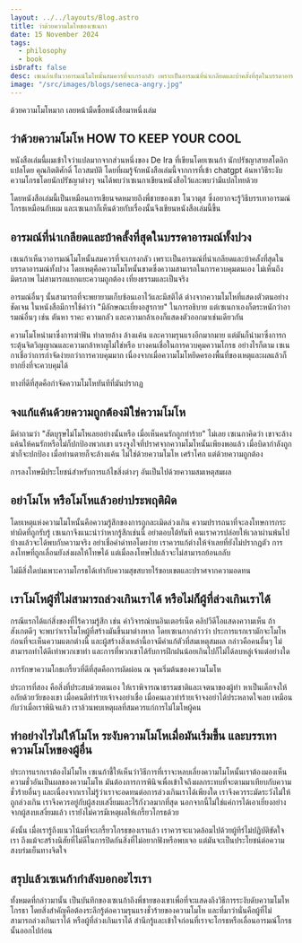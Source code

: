 ```yaml
---
layout: ../../layouts/Blog.astro
title: ว่าด้วยความโมโหของเซเนกา
date: 15 November 2024
tags:
  - philosophy
  - book
isDraft: false
desc: เซเนก้าเห็นวาอารมณ์โมโหนั้นสมควรที่จะเกรงกลัว เพราะเป็นอารมณ์ที่น่าเกลียดและบ้าคลั้งที่สุดในบรรดาอารมณ์ทั้งปวง โดยเหตุคือความโมโหนั้นขาดซึ่งความสามารถในการควบคุมตนเอง ไม่เห็นถึงมิตรภาพ ไม่สามารถแยกแยะความถูกต้อง เที่ยงธรรมและเป็นจริง
image: "/src/images/blogs/seneca-angry.jpg"
---
```


ด้วยความโมโหมาก เลยหน้ามืดซื้อหนังสือมาหนึ่งเล่ม

## ว่าด้วยความโมโห HOW TO KEEP YOUR COOL

หนังสือเล่มนี้ผมเข้าใจว่าแปลมากจากส่วนหนึ่งของ De Ira ที่เขียนโดยเซเนก้า นักปรัชญาสายสโตอิก แปลโดย คุณกิตติศักดิ์ โถวสมบัติ
โดยที่ผมรู้จักหนังสือเล่มนี้จากการที่เข้า chatgpt ค้นหาวิธีระงับความโกรธโดยนักปรัชญาต่างๆ จนได้พบว่าเซเนกาเขียนหนังสือไว้และพบว่ามีแปลไทยด้วย

โดยหนังสือเล่มนี้เป็นเหมือนการเขียนจดหมายถึงพี่ชายของเขา โนวาตุส ซึ่งอยากจะรู้วิธีบรรเทาอารมณ์โกรธเหมือนกับผม และเซเนกาก็เห็นด้วยกับเรื่องนั้นจึงเขียนหนังสือเล่มนี้ขึ้น

## อารมณ์ที่น่าเกลียดและบ้าคลั้งที่สุดในบรรดาอารมณ์ทั้งปวง

เซเนก้าเห็นวาอารมณ์โมโหนั้นสมควรที่จะเกรงกลัว เพราะเป็นอารมณ์ที่น่าเกลียดและบ้าคลั้งที่สุดในบรรดาอารมณ์ทั้งปวง โดยเหตุคือความโมโหนั้นขาดซึ่งความสามารถในการควบคุมตนเอง ไม่เห็นถึงมิตรภาพ ไม่สามารถแยกแยะความถูกต้อง เที่ยงธรรมและเป็นจริง

อารมณ์อื่นๆ นั้นสามารถที่จะพยายามเก็บซ้อนเอาไว้และมีสติได้ ต่างจากความโมโหที่แสดงตัวตนอย่างชัดเจน ในหนังสือมีการใช้คำว่า "มีลักษณะเยี่ยงอสูรกาย" ในการอธิบาย แต่เซเนกาเองก็ตระหนักว่าอารมณ์อื่นๆ เช่น ตันหา ราคะ ความกลัว และความกล้าเองก็แสดงตัวออกมาเช่นเดียวกัน 

ความโมโหนำมาซึ่งการฆ่าฟัน ทำลายล้าง ล้างแค้น และความรุนแรงอีกมากมาย แต่มันก็นำมาซึ่งการกระตุ้นจิตวิญญาณและความกล้าหาญไม่ใช่หรือ บางคนเชื่อในการควบคุมความโกรธ อย่างไรก็ตาม
เซเนกาเชื่อว่าการกำจัดง่ายกว่าการควบคุมมาก เนื่องจากเมื่อความโมโหยึดครองพื้นที่ของเหตุและผลแล้วก็ยากยิ่งที่จะควบคุมได้

ทางที่ดีที่สุดคือกำจัดความโมโหทันทีที่มันปรากฏ

## จงแก้แค้นด้วยความถูกต้องมิใช่ความโมโห

มีคำถามว่า "สัตบุรุษไม่โมโหเลยอย่างนั้นหรือ เมื่อเห็นคนรักถูกทำร้าย" ไม่เลย เซเนกาคิดว่า เขาจะล้างแค้นให้คนรักหรือไม่ก็ปกป้องพวกเขา แรงจูงใจที่ปราศจากความโมโหนั้นเพียงพอแล้ว
เมื่อบิดากำลังถูกฆ่าก็จะปกป้อง เมื่อท่านตายก็จะล้างแค้น ไม่ใช่ด้วยความโมโห เศร้าโศก แต่ด้วยความถูกต้อง

การลงโทษมีประโยชน์สำหรับการแก้ไขสิ่งต่างๆ อันเป็นไปด้วยความสมเหตุสมผล

## อย่าโมโห หรือโมโหแล้วอย่าประพฤติผิด

โดยเหตุแห่งความโมโหนั้นคือความรู้สึกของการถูกละเมิดล่วงเกิน ความปรารถนาที่จะลงโทษการกระทำผิดที่ถูกรับรู้ เซเนกาจึงแนะนำว่าหากรู้สึกเช่นนี้ อย่าตอบโต้ทันที คนเราควรปล่อยให้เวลาผ่านพ้นไปบ้างแล้วจะได้พบกับความจริง  อย่าเชื่อคำด่าทอโดยง่าย เราควรแก้ต่างให้จำเลยที่ยังไม่ปรากฏตัว การลงโทษที่ถูกเลื่อนยังส่งผลให้โทษได้ แต่เมื่อลงโทษไปแล้วจะไม่สามารถย้อนกลับ

ไม่มีสิ่งใดบ่มเพาะความโกรธได้เท่ากับความสุขสบายไร้ขอบเขตและปราศจากความอดทน

## เราโมโหผู้ที่ไม่สามารถล่วงเกินเราได้ หรือไม่ก็ผู้ที่ล่วงเกินเราได้

กรณีแรกได้แก่สิ่งของที่ไร้ความรู้สึก เช่น คำวิจารณ์บนอินเตอร์เน็ต คลิปวีดีโอแสดงความเห็น ถ้าสังเกตดีๆ จะพบว่าเราโมโหผู้ที่สร้างมันขึ้นมาต่างหาก โดยเซเนกากล่าวว่า ประการแรกเรามักจะโมโหก่อนที่จะเห็นความแตกต่างนี้ และผู้สร้างสิ่งเหล่านี้อาจมีคำแก้ตัวที่สมเหตุสมผล กล่าวคือคนอื่นๆ ไม่สามารถทำได้ดีเท่าพวกเขาทำ และการที่พวกเขาได้รับการฝึกฝนน้อยเกินไปก็ไม่ได้ลบหลู่เจ้าแต่อย่างใด

การรักษาความโกธเกรี้ยวที่ดีที่สุดคือการผัดผ่อน ณ จุดเริ่มต้นของความโมโห

ประการที่สอง คือสิ่งที่ประสบด้วยตนเอง ให้เราพิจารณาธรรมชาติและเจตนาของผู้ทำ หาเป็นเด็กจงให้อภัยด้วยวัยของเขา เมื่อคนดีทำร้ายเจ้าจงอย่าเชื่อ เมื่อคนเลวทำร้ายเจ้าจงอย่าได้ประหลาดใจเลย เหมือนกับว่าเมื่อเราพินิจแล้ว เราล้วนพบเหตุผลที่สมควรแก่การไม่โมโหผู้คน

## ทำอย่างไรไม่ให้โมโห ระงับความโมโหเมื่อมันเริ่มขึ้น และบรรเทาความโมโหของผู้อื่น

ประการแรกเราต้องไม่โมโห เซเนก้าชี้ให้เห็นว่าวิธีการที่เราจะหลบเลี่ยงความโมโหนั้นเราต้องมองเห็นความชั่วอันเป็นผลของความโมโห มันต้องการการพินิจเพื่อเข้าใจถึงผลกระทบที่จะตามมาเทียบกับความชั่วร้ายอื่นๆ และเนื่องจากเราไม่รู้ว่าเราจะอดทนต่อการล่วงเกินเราได้เพียงใด เราจึงควรระมัดระวังไม่ให้ถูกล่วงเกิน เราจึงควรอยู่กับผู้สงบเสงี่ยมและไร้กังวลมากที่สุด นอกจากนี้ไม่ใช่แค่การได้เอาเยี่ยงอย่างจากผู้สงบเสงี่ยมแล้ว เรายังไม่ควรมีเหตุผลให้เกรี้ยวโกรธด้วย 

ดังนั้น เมื่อเรารู้ถึงแนวโน้มที่จะเกรี้ยวโกรธของเราแล้ว เราควรจะแวดล้อมไปด้วยผู้ทีร่ไม่ปฏิบัติขัดใจเรา ถึงแม้จะสร้างนิสัยที่ไม่ดีในการปิดกันสิ่งที่ไม่อยากฟังหรือพบเจอ แต่มันจะเป็นประโยชน์ต่อความสงบร่มเย็นทางจิตใจ

## สรุปแล้วเซเนก้ากำลังบอกอะไรเรา

ทั้งหมดที่กล่าวมานั้น เป็นบันทึกของเซเนก้าถึงพี่ชายของเขาเพื่อที่จะแสดงถึงวิธีการระงับดับความโมโหโกรธา โดยสิ่งสำคัญคือต้องระลึกรู้ต่อความรุนแรงชั่วร้ายของความโมโห
และที่มาว่านั่นคือผู้ที่ไม่สามารถล่วงเกินเราได้ หรือผู้ที่ล่วงเกินเราได้ สำนึกรู้และเข้าใจก่อนที่เราจะโกรธหรือเลื่อนอารมณ์โกรธนั้นออกไปก่อน





